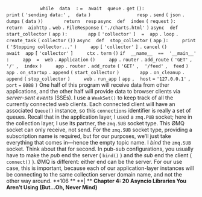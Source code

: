 `            ` `while` ` ` `data` ` ` `:` `=` ` ` `await` ` ` `queue` `.` `get` `():` `  ` `                ` `print` `(` `'sending data:'` `,` ` ` `data` `)` `                ` `resp` `.` `send` `(` `json` `.` `dumps` `(` `data` `))` `  ` `    ` `return` ` ` `resp` `async` ` ` `def` ` ` `index` `(` `request` `):` `  ` `    ` `return` ` ` `aiohttp` `.` `web` `.` `FileResponse` `(` `'./charts.html'` `)` `async` ` ` `def` ` ` `start_collector` `(` `app` `):` `  ` `    ` `app` `[` `'collector'` `]` ` ` `=` ` ` `app` `.` `loop` `.` `create_task` `(` `collector` `())` `async` ` ` `def` ` ` `stop_collector` `(` `app` `):` `    ` `print` `(` `'Stopping collector...'` `)` `    ` `app` `[` `'collector'` `]` `.` `cancel` `()` `  ` `    ` `await` ` ` `app` `[` `'collector'` `]` `    ` `ctx` `.` `term` `()` `if` ` ` `__name__` ` ` `==` ` ` `'__main__'` `:` `    ` `app` ` ` `=` ` ` `web` `.` `Application` `()` `    ` `app` `.` `router` `.` `add_route` `(` `'GET'` `,` ` ` `'/'` `,` ` ` `index` `)` `    ` `app` `.` `router` `.` `add_route` `(` `'GET'` `,` ` ` `'/feed'` `,` ` ` `feed` `)` `    ` `app` `.` `on_startup` `.` `append` `(` `start_collector` `)` `  ` `    ` `app` `.` `on_cleanup` `.` `append` `(` `stop_collector` `)` `    ` `web` `.` `run_app` `(` `app` `,` ` ` `host` `=` `'127.0.0.1'` `,` ` ` `port` `=` `8088` `)` One half of this program will receive data from other applications, and the other half will provide data to browser clients via  *server-sent events*  (SSEs). I use a `WeakSet()`  to keep track of all the currently connected web clients. Each connected client will have an associated  `Queue()`  instance, so this  `connections`  identifier is really a set of queues. Recall that in the application layer, I used a  `zmq.PUB`  socket; here in the collection layer, I use its partner, the  `zmq.SUB`  socket type. This ØMQ socket can only receive, not send. For the  `zmq.SUB`  socket type, providing a subscription name is required, but for our purposes, we’ll just take everything that comes in—hence the empty topic name. I  *bind*  the  `zmq.SUB`  socket. Think about that for second. In pub-sub configurations, you usually have to make the  *pub*  end the server ( `bind()` ) and the  *sub*  end the client ( `connect()` ). ØMQ is different: either end can be the server. For our use case, this is important, because each of our application-layer instances will be connecting to the same collection server domain name, and not the other way around. **106 ** **| ** **Chapter 4: 20 Asyncio Libraries You Aren’t Using (But…Oh, Never Mind)**